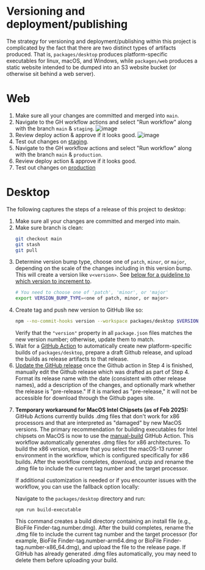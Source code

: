 Versioning and deployment/publishing
====================================


The strategy for versioning and deployment/publishing within this project is complicated by the fact that there are two distinct
types of artifacts produced. That is, `packages/desktop` produces platform-specific executables for linux, macOS, and Windows,
while `packages/web` produces a static website intended to be dumped into an S3 website bucket (or otherwise sit
behind a web server).

# Web

1) Make sure all your changes are committed and merged into `main`.
2) Navigate to the GH workflow actions and select "Run workflow" along with the branch `main` & `staging`.
   ![image](./assets/WorkflowButton.png)
3) Review deploy action & approve if it looks good.
   ![image](./assets/DeployReview.png)
4) Test out changes on [staging](https://staging.biofile-finder.allencell.org/app).
5) Navigate to the GH workflow actions and select "Run workflow" along with the branch `main` & `production`.
6) Review deploy action & approve if it looks good.
7) Test out changes on [production](https://biofile-finder.allencell.org/app)

# Desktop

The following captures the steps of a release of this project to desktop:

1) Make sure all your changes are committed and merged into main.
2) Make sure branch is clean:
    ```bash
    git checkout main
    git stash
    git pull
    ```
3) Determine version bump type, choose one of `patch`, `minor`, or `major`, depending on the scale of the changes including in this version bump. This will create a version like `v<version>`. See [below for a guideline to which version to increment to](#versioning-information).
    ```bash
    # You need to choose one of 'patch', 'minor', or 'major'
    export VERSION_BUMP_TYPE=<one of patch, minor, or major>
    ```
4) Create tag and push new version to GitHub like so:
    ```bash
    npm --no-commit-hooks version --workspace packages/desktop $VERSION_BUMP_TYPE -m "v%s"
    ```
    Verify that the `"version"` property in all `package.json` files matches the new version number; otherwise, update them to match. 
5) Wait for a [GitHub Action](https://github.com/AllenInstitute/biofile-finder/actions) to automatically create new platform-specific
builds of `packages/desktop`, prepare a draft Github release, and upload the builds as release artifacts to that release.
6) [Update the GitHub release](https://github.com/AllenInstitute/biofile-finder/releases) once the Github action in Step 4 is finished, manually edit the Github release which was drafted as part of Step 4. Format its release name with the date (consistent with other release names), add a description of the changes, and optionally
mark whether the release is "pre-release." If it is marked as "pre-release," it will not be accessible for download through the
Github pages site.

<!-- Added by Brian W 2025-02-18 -->
7) **Temporary workaround for MacOS Intel Chipsets (as of Feb 2025):**
    GitHub Actions currently builds .dmg files that don't work for x86 processors and that are interpreted as "damaged" by new MacOS versions. The primary recommendation for building executables for Intel chipsets on MacOS is now to use the [manual-build](https://github.com/AllenInstitute/biofile-finder/actions/workflows/manual-build.yml) GitHub Action. This workflow automatically generates .dmg files for x86 architectures. To build the x86 version, ensure that you select the macOS-13 runner environment in the workflow, which is configured specifically for x86 builds. After the workflow completes, download, unzip and rename the .dmg file to include the current tag number and the target processor.

    If additional customization is needed or if you encounter issues with the workflow, you can use the fallback option locally:
    <!-- Added by Anya W 2025-01-07 -->
    Navigate to the `packages/desktop` directory and run:
    ```
    npm run build-executable
    ```
    This command creates a build directory containing an install file (e.g., BioFile Finder-tag.number.dmg). After the build completes, rename the .dmg file to include the current tag number and the target processor (for example, BioFile Finder-tag.number-arm64.dmg or BioFile Finder-tag.number-x86_64.dmg), and upload the file to the release page. If GitHub has already generated .dmg files automatically, you may need to delete them before uploading your build.